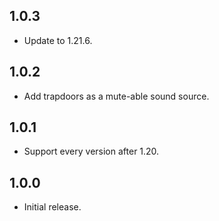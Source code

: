 ## 1.0.3

- Update to 1.21.6.

## 1.0.2

- Add trapdoors as a mute-able sound source.

## 1.0.1

- Support every version after 1.20.

## 1.0.0

- Initial release.